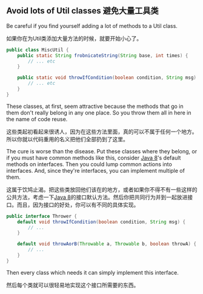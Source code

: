 ## Avoid lots of Util classes 避免大量工具类

Be careful if you find yourself adding a lot of methods to a Util class.

如果你在为Util类添加大量方法的时候，就要开始小心了。

```java
public class MiscUtil {
    public static String frobnicateString(String base, int times) {
        // ... etc
    }

    public static void throwIfCondition(boolean condition, String msg) {
        // ... etc
    }
}
```

These classes, at first, seem attractive because the methods that go in them
don't really belong in any one place. So you throw them all in here in the
name of code reuse.

这些类起初看起来很诱人，因为在这些方法里面，真的可以不属于任何一个地方。所以你就以代码重用的名义把他们全部扔到了这里。

The cure is worse than the disease. Put these classes where they belong, or
if you must have common methods like this, consider [Java 8][java8]'s default
methods on interfaces. Then you could lump common actions into interfaces.
And, since they're interfaces, you can implement multiple of them.

这属于饮鸠止渴。把这些类放回他们该在的地方，或者如果你不得不有一些这样的公共方法，考虑一下[Java 8][java8]的接口默认方法。然后你把共同行为并到一起放进接口。而且，因为接口的好处，你可以有不同的具体实现。

```java
public interface Thrower {
    default void throwIfCondition(boolean condition, String msg) {
        // ...
    }

    default void throwAorB(Throwable a, Throwable b, boolean throwA) {
        // ...
    }
}
```

Then every class which needs it can simply implement this interface.

然后每个类就可以很轻易地实现这个接口所需要的东西。

[java8]: http://www.java8.org/